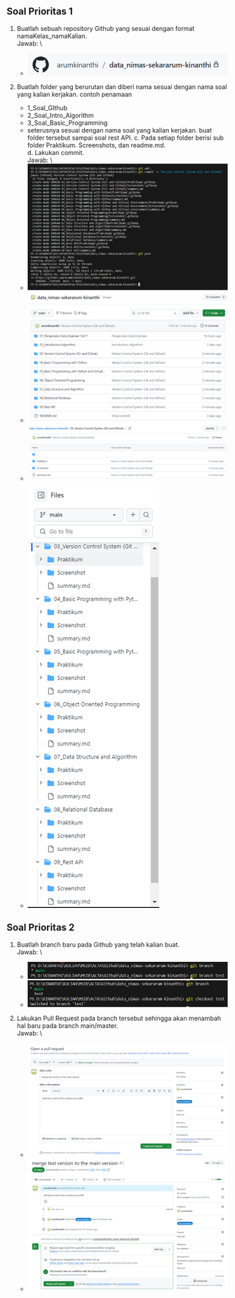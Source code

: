 ## Soal Prioritas 1

1. Buatlah sebuah repository Github yang sesuai dengan  format namaKelas_namaKalian.\
   Jawab:
   \
   - ![alt text](https://github.com/arumkinanthi/data_nimas-sekararum-kinanthi/blob/main/03_Version%20Control%20System%20(Git%20and%20Github)/Screenshot/prioritas%201%20no%201.png?raw=true)
   
2. Buatlah folder yang berurutan dan diberi nama sesuai dengan nama soal yang kalian kerjakan. contoh penamaan
   - 1_Soal_GIthub
   - 2_Soal_Intro_Algorithm
   - 3_Soal_Basic_Programming
   - seterusnya sesuai dengan nama soal yang kalian kerjakan. buat folder tersebut sampai soal rest API.
   c. Pada setiap folder berisi sub folder Praktikum. Screenshots, dan readme.md.\
   d. Lakukan commit.\
   Jawab:
   \
   - ![alt text](https://github.com/arumkinanthi/data_nimas-sekararum-kinanthi/blob/main/03_Version%20Control%20System%20(Git%20and%20Github)/Screenshot/prioritas%201%20no%202%20commit.png?raw=true)
   - ![alt text](https://github.com/arumkinanthi/data_nimas-sekararum-kinanthi/blob/main/03_Version%20Control%20System%20(Git%20and%20Github)/Screenshot/prioritas%201%20no%202%20folder.png?raw=true)
   - ![alt text](https://github.com/arumkinanthi/data_nimas-sekararum-kinanthi/blob/main/03_Version%20Control%20System%20(Git%20and%20Github)/Screenshot/prioritas%201%20no%202%20subfolder.png?raw=true)
   - ![alt text](https://github.com/arumkinanthi/data_nimas-sekararum-kinanthi/blob/main/03_Version%20Control%20System%20(Git%20and%20Github)/Screenshot/prioritas%201%20no%202%20subfolder3.png?raw=true)
   
## Soal Prioritas 2
1. Buatlah branch baru pada Github yang telah kalian buat.\
   Jawab:
   \
   - ![alt text](https://github.com/arumkinanthi/data_nimas-sekararum-kinanthi/blob/main/03_Version%20Control%20System%20(Git%20and%20Github)/Screenshot/prioritas%202%20no%201%20a.png?raw=true)
   - ![alt text](https://github.com/arumkinanthi/data_nimas-sekararum-kinanthi/blob/main/03_Version%20Control%20System%20(Git%20and%20Github)/Screenshot/prioritas%202%20no%201%20b.png?raw=true)
   
2. Lakukan Pull Request pada branch tersebut sehingga akan menambah hal baru pada branch main/master.\
   Jawab:
   \
   - ![alt text](https://github.com/arumkinanthi/data_nimas-sekararum-kinanthi/blob/main/03_Version%20Control%20System%20(Git%20and%20Github)/Screenshot/prioritas%202%20no%202%20a.png?raw=true)
   - ![alt text](https://github.com/arumkinanthi/data_nimas-sekararum-kinanthi/blob/main/03_Version%20Control%20System%20(Git%20and%20Github)/Screenshot/prioritas%202%20no%202%20b.png?raw=true)
   